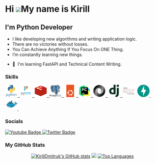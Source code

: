 Hi ![](https://user-images.githubusercontent.com/18350557/176309783-0785949b-9127-417c-8b55-ab5a4333674e.gif)My name is Kirill
==============================================================================================================================

I'm Python Developer
--------------------
- I like developing new algorithms and writing application logic.
- There are no victories without losses.
- You Can Achieve Anything If You Focus On ONE Thing.
- I’m constantly learning new things.
* 🧠  I'm learning FastAPI and Technical Content Writing.

### Skills

<div>
    <a href="https://www.python.org/">
        <img src="https://github.com/devicons/devicon/blob/master/icons/python/python-original-wordmark.svg" title="Python" alt="Python" width="40" height="40"/>&nbsp;
    </a>
    <a href="https://docs.pytest.org/en/8.0.x/">
        <img src="https://github.com/devicons/devicon/blob/master/icons/pytest/pytest-original-wordmark.svg" title="Pytest" alt="Pytest" width="40" height="40"/>&nbsp;
    </a>   
    <a href="https://redis.io/">
        <img src="https://github.com/devicons/devicon/blob/master/icons/redis/redis-original.svg" title="Redis" alt="Redis" width="40" height="40"/>&nbsp;
    </a> 
    <a href="https://www.postgresql.org/">
        <img src="https://github.com/devicons/devicon/blob/master/icons/postgresql/postgresql-original-wordmark.svg" title="PostgreSQL" alt="PostgreSQL" width="40" height="40"/>&nbsp;
    </a>
    <a href="https://ubuntu.com/">
        <img src="https://github.com/devicons/devicon/blob/master/icons/ubuntu/ubuntu-original.svg" title="Ubuntu" alt="Ubuntu" width="40" height="40"/>&nbsp;
    </a>
    <a href="https://www.jetbrains.com/ru-ru/pycharm/">
        <img src="https://github.com/devicons/devicon/blob/master/icons/pycharm/pycharm-original.svg" title="Pycharm" alt="Pycharm" width="40" height="40"/>&nbsp;
    </a> 
    <a href="https://www.json.org/json-en.html">
        <img src="https://github.com/devicons/devicon/blob/master/icons/json/json-original.svg" title="Json" alt="Json" width="40" height="40"/>&nbsp;
    </a>  
    <a href="https://docs.djangoproject.com/en/5.0/">
        <img src="https://github.com/devicons/devicon/blob/master/icons/django/django-plain.svg" title="Django" alt="Django" width="40" height="40"/>&nbsp;
    </a>
      <img src="https://github.com/devicons/devicon/blob/master/icons/djangorest/djangorest-original-wordmark.svg" alt="djangorest" width="40" height="40"/>&nbsp;
    <a href="https://fastapi.tiangolo.com/">
        <img src="https://github.com/devicons/devicon/blob/master/icons/fastapi/fastapi-original.svg" title="FastApi" alt="FastAPI" width="40" height="40"/>&nbsp;
    </a>
    <a href="https://www.docker.com/">
        <img src="https://github.com/devicons/devicon/blob/master/icons/docker/docker-original.svg" title="Docker" alt="Docker" width="40" height="40"/>&nbsp;
    </a> 
                                
</div>


### Socials

<div id="badges" align="left">
  <a href="https://t.me/KirDmitruk">
    <img src="https://img.shields.io/badge/Telegram-blue?style=for-the-badge&logo=telegram&logoColor=white" alt="Youtube Badge"/>
  </a>
  <a href="https://vk.com/dmitruk_k13">
    <img src="https://img.shields.io/badge/Vkotakte-blue?style=for-the-badge&logo=vk&logoColor=white" alt="Twitter Badge"/>
  </a>
</div>

### My GitHub Stats

<div id="badges" align="center">
  <a href="http://www.github.com/KirillDmitruk"><img src="https://github-readme-stats.vercel.app/api?username=KirillDmitruk&show_icons=true&hide=stars,&count_private=true&title_color=0891b2&text_color=ffffff&icon_color=0891b2&bg_color=1c1917&hide_border=true&show_icons=true" alt="KirillDmitruk's GitHub stats" /></a>
  <a href="http://www.github.com/KirillDmitruk"><img src="https://github-readme-streak-stats.herokuapp.com/?user=KirillDmitruk&stroke=ffffff&background=1c1917&ring=0891b2&fire=0891b2&currStreakNum=ffffff&currStreakLabel=0891b2&sideNums=ffffff&sideLabels=ffffff&dates=ffffff&hide_border=true" /></a>
  <a href="https://github.com/KirillDmitruk" align="left"><img src="https://github-readme-stats.vercel.app/api/top-langs/?username=KirillDmitruk&langs_count=10&title_color=0891b2&text_color=ffffff&icon_color=0891b2&bg_color=1c1917&hide_border=true&locale=en&custom_title=Top%20%Languages" alt="Top Languages" /></a>
</div>
